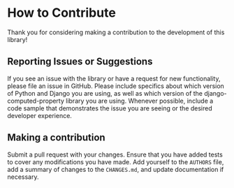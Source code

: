 # How to Contribute

Thank you for considering making a contribution to the development of this library!


## Reporting Issues or Suggestions
If you see an issue with the library or have a request for new functionality, please file an issue in GitHub.
Please include specifics about which version of Python and Django you are using,
as well as which version of the django-computed-property library you are using.
Whenever possible, include a code sample that demonstrates the issue you are seeing or the desired developer experience.

## Making a contribution
Submit a pull request with your changes. Ensure that you have added tests to
cover any modifications you have made. Add yourself to the `AUTHORS` file,
add a summary of changes to the `CHANGES.md`, and update documentation if necessary.
